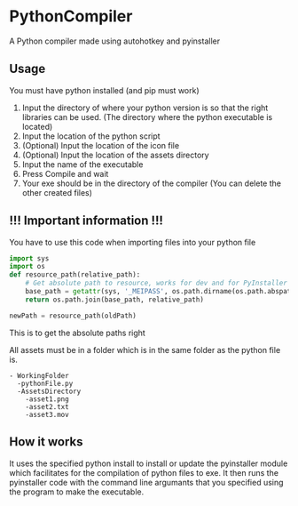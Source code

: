 # PythonCompiler
A Python compiler made using autohotkey and pyinstaller

## Usage
You must have python installed (and pip must work)
1. Input the directory of where your python version is so that the right libraries can be used. (The directory where the python executable is located) 
2. Input the location of the python script
3. (Optional) Input the location of the icon file
4. (Optional) Input the location of the assets directory
5. Input the name of the executable
6. Press Compile and wait
7. Your exe should be in the directory of the compiler (You can delete the other created files)

## !!! Important information !!!

You have to use this code when importing files into your python file
```python
import sys
import os
def resource_path(relative_path):
	# Get absolute path to resource, works for dev and for PyInstaller
	base_path = getattr(sys, '_MEIPASS', os.path.dirname(os.path.abspath(__file__)))
	return os.path.join(base_path, relative_path)
```
```python
newPath = resource_path(oldPath)
```
This is to get the absolute paths right

All assets must be in a folder which is in the same folder as the python file is.
```
- WorkingFolder
  -pythonFile.py
  -AssetsDirectory
    -asset1.png
    -asset2.txt
    -asset3.mov
```

## How it works

It uses the specified python install to install or update the pyinstaller module which facilitates for the compilation of python files to exe. It then runs the pyinstaller code with the command line argumants that you specified using the program to make the executable.
